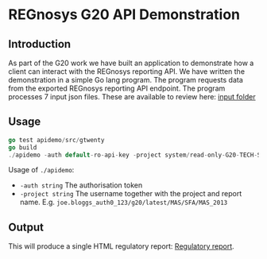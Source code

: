 # REGnosys G20 API Demonstration

## Introduction
As part of the G20 work we have built an application to demonstrate how a client can interact with the REGnosys reporting API.
We have written the demonstration in a simple Go lang program. The program requests data from the exported REGnosys reporting API endpoint.
The program processes 7 input json files. These are available to review here: [input folder](./input)

## Usage
```go
go test apidemo/src/gtwenty 
go build
./apidemo -auth default-ro-api-key -project system/read-only-G20-TECH-SPRINT-0-1-0/latest/MAS/SFA/MAS_2013
```
Usage of `./apidemo`:
*  `-auth string`
    	The authorisation token
*  `-project string`
    	The username together with the project and report name. E.g. `joe.bloggs_auth0_123/g20/latest/MAS/SFA/MAS_2013`

## Output

This will produce a single HTML regulatory report: [Regulatory report](./output/report.html). 
